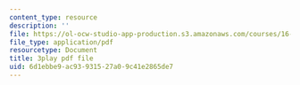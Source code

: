 ```yaml
---
content_type: resource
description: ''
file: https://ol-ocw-studio-app-production.s3.amazonaws.com/courses/16-842-fundamentals-of-systems-engineering-fall-2015/6d1ebbe9ac93931527a09c41e2865de7_dv8Dbyfcrd4.pdf
file_type: application/pdf
resourcetype: Document
title: 3play pdf file
uid: 6d1ebbe9-ac93-9315-27a0-9c41e2865de7
---
```

